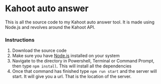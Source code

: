 # Kahoot auto answer

This is all the source code to my Kahoot auto answer tool. It is made using Node.js and revolves around the Kahoot API.

### Instructions

1. Download the source code
2. Make sure you have [Node.js](https://nodejs.org/en/) installed on your system
3. Navigate to the directory in Powershell, Terminal or Command Prompt, then type `npm install`. This will install all the dependencies
4. Once that command has finished type `npm run start` and the server will start. It will give you a url. That is the location of the server.

